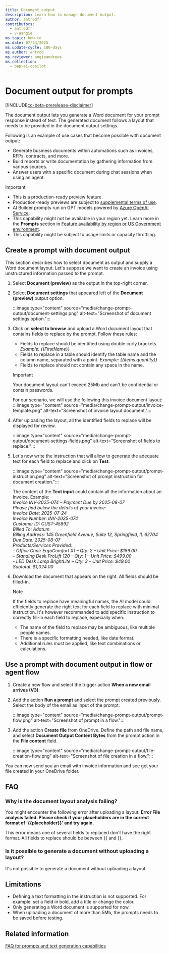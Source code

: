 ```yaml
---
title: Document output
description: Learn how to manage document output.
author: antrodfr
contributors:
  - antrodfr
  - v-aangie
ms.topic: how-to
ms.date: 07/23/2025
ms.update-cycle: 180-days
ms.author: antrod
ms.reviewer: angieandrews
ms.collection: 
  - bap-ai-copilot
---
```


# Document output for prompts
[!INCLUDE[cc-beta-prerelease-disclaimer](./includes/cc-beta-prerelease-disclaimer.md)]

The document output lets you generate a Word document for your prompt response instead of text. The generated document follows a layout that needs to be provided in the document output settings.

Following is an example of use cases that become possible with document output:

- Generate business documents within automations such as invoices, RFPs, contracts, and more.
- Build reports or write documentation by gathering information from various sources.
- Answer users with a specific document during chat sessions when using an agent.

> [!IMPORTANT]
>- This is a production-ready preview feature.
>- Production-ready previews are subject to [supplemental terms of use](https://go.microsoft.com/fwlink/?linkid=2189520).
>- AI Builder prompts run on GPT models powered by [Azure OpenAI Service](/azure/ai-services/openai/whats-new).
>- This capability might not be available in your region yet. Learn more in the **Prompts** section in [Feature availability by region or US Government environment](availability-region.md#prompts).
>- This capability might be subject to usage limits or capacity throttling.


## Create a prompt with document output

This section describes how to select document as output and supply a Word document layout. 
Let's suppose we want to create an invoice using unstructured information passed to the prompt.

1. Select **Document (preview)** as the output in the top-right corner.
2. Select **Document settings** that appeared left of the **Document (preview)** output option.
   
    :::image type="content" source="media/change-prompt-output/document-settings.png" alt-text="Screenshot of document settings option.":::

3. Click on **select to browse** and upload a Word document layout that contains fields to replace by the prompt. Follow these rules:
    - Fields to replace should be identified using double curly brackets. _Example: {{FirstName}}_
    - Fields to replace in a table should identify the table name and the column name, separated with a point. _Example: {{items.quantity}}_
    - Fields to replace should not contain any space in the name.
  
    > [!IMPORTANT]
    > Your document layout can't exceed 25Mb and can't be confidential or contain passwords.

    For our scenario, we will use the following this invoice document layout:
    :::image type="content" source="media/change-prompt-output/invoice-template.png" alt-text="Screenshot of invoice layout document.":::


4. After uploading the layout, all the identified fields to replace will be displayed for review.

    :::image type="content" source="media/change-prompt-output/document-settings-fields.png" alt-text="Screenshot of fields to replace.":::

5. Let's now write the instruction that will allow to generate the adequate text for each field to replace and click on **Test**.

    :::image type="content" source="media/change-prompt-output/prompt-instruction.png" alt-text="Screenshot of prompt instruction for document creation.":::

    The content of the **Text input** could contain all the information about an Invoice. Example:  
         _Invoice INV-2025-074 – Payment Due by 2025-08-07  
         Please find below the details of your invoice:  
         Invoice Date: 2025-07-24  
         Invoice Number: INV-2025-074  
         Customer ID: CUST-45892  
         Billed To: Adatum  
         Billing Address: 145 Greenfield Avenue, Suite 12, Springfield, IL 62704  
         Due Date: 2025-08-07  
         Products/Services Provided:  
         - Office Chair ErgoComfort X1 – Qty: 2 – Unit Price: $189.00  
         - Standing Desk ProLift 120 – Qty: 1 – Unit Price: $499.00  
         - LED Desk Lamp BrightLite – Qty: 3 – Unit Price: $49.00  
         Subtotal: $1,024.00_

7. Download the document that appears on the right. All fields should be filled-in.

    > [!NOTE]
    > If the fields to replace have meaningful names, the AI model could efficiently generate the right text for each field to replace with minimal instruction. It's however recommanded to add specific instruction to correctly fill-in each field to replace, expecially when:
    >  - The name of the field to replace may be ambiguous, like multiple people names.
    >  - There is a specific formatting needed, like date format.
    >  - Additional rules must be applied, like text combinations or calculations.

## Use a prompt with document output in flow or agent flow

1. Create a new flow and select the trigger action **When a new email arrives (V3)**.
1. Add the action **Run a prompt** and select the prompt created previously. Select the body of the email as input of the prompt.
   
   :::image type="content" source="media/change-prompt-output/prompt-flow.png" alt-text="Screenshot of prompt in a flow.":::

1. Add the action **Create file** from OneDrive. Define the path and file name, and select **Document Output Content Bytes** from the prompt action in the **File content** field.

   :::image type="content" source="media/change-prompt-output/file-creation-flow.png" alt-text="Screenshot of file creation in a flow.":::

You can now send you an email with invoice information and see get your file created in your OneDrive folder.

## FAQ

### Why is the document layout analysis failing?

You might encounter the following error after uploading a layout: **Error File analysis failed. Please check if your placeholders are in the correct format of '{{placeholder}}' and try again.**

This error means one of several fields to replaced don't have the right format. All fields to replace should be between {{ and }}.

### Is it possible to generate a document without uploading a layout?

It's not possible to generate a document without uploading a layout.


## Limitations

- Defining a text formatting in the instruction is not supported. For example: set a field in bold, add a title or change the color.
- Only generating a Word document is supported for now.
- When uploading a document of more than 5Mb, the prompts needs to be saved before testing.

## Related information

[FAQ for prompts and text generation capabilities](faqs-text-generation.md)
